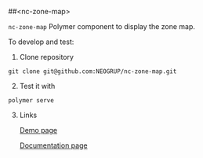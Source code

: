 ##&lt;nc-zone-map&gt;

`nc-zone-map` Polymer component to display the zone map.

To develop and test:

1. Clone repository
```
git clone git@github.com:NEOGRUP/nc-zone-map.git
```
2. Test it with
```
polymer serve
```
3. Links

   [Demo page](http://localhost:8000/components/nc-zone-map/demo)
  
   [Documentation page](http://localhost:8000/components/nc-zone-map/)


